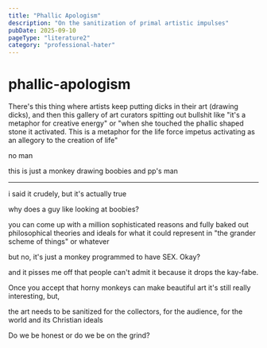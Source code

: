 ```yaml
---
title: "Phallic Apologism"
description: "On the sanitization of primal artistic impulses"
pubDate: 2025-09-10
pageType: "literature2"
category: "professional-hater"
---
```

# phallic-apologism
There's this thing where artists keep putting dicks in their art (drawing dicks), and then this gallery of art curators spitting out bullshit like "it's a metaphor for creative energy" or "when she touched the phallic shaped stone it activated. This is a metaphor for the life force impetus activating as an allegory to the creation of life"

no man

this is just a monkey drawing boobies and pp's man


---
i said it crudely, but it's actually true

why does a guy like looking at boobies?

you can come up with a million sophisticated reasons and fully baked out philosophical theories and ideals for what it could represent in "the grander scheme of things" or whatever

but no, it's just a monkey programmed to have SEX. Okay?


and it pisses me off that people can't admit it because it drops the kay-fabe.

Once you accept that horny monkeys can make beautiful art it's still really interesting,
but,

the art needs to be sanitized for the collectors, 
for the audience, 
for the world and its Christian ideals


Do we be honest or do we be on the grind?
